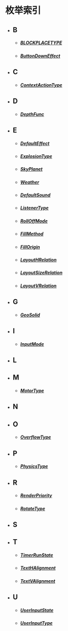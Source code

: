 # 枚举索引

- ## B
    - ##### [BLOCKPLACETYPE](/Api/Enumerate/UI/BlockPlaceType.md)
    - ##### [ButtonDownEffect](/Api/Enumerate/UI/ButtonDownEffect.md)

- ## C
    - ##### [ContextActionType](/Api/Enumerate/UserInput/ContextActionType.md)
- ## D
    - ##### [DepthFunc](/Api/Enumerate/UI/DepthFunc.md)
- ## E
    - ##### [DefaultEffect](/Api/Enumerate/Effect/EnumDefaultEffect.md)
    - ##### [ExplosionType](/Api/Enumerate/Effect/ExplosionType.md)
    - ##### [SkyPlanet](/Api/Enumerate/GamePlay/EnumSkyPlanet.md)
    - ##### [Weather](/Api/Enumerate/GamePlay/EnumWeather.md)
    - ##### [DefaultSound](/Api/Enumerate/Sound/EnumDefaultSound.md)
    - ##### [ListenerType](/Api/Enumerate/Sound/EnumListenerType.md)
    - ##### [RollOffMode](/Api/Enumerate/Sound/EnumRollOffMode.md)
    - ##### [FillMethod](/Api/Enumerate/UI/EnumFillMethod.md)
    - ##### [FillOrigin](/Api/Enumerate/UI/EnumFillOrigin.md)
    - ##### [LayoutHRelation](/Api/Enumerate/UI/EnumLayoutHRelation.md)
    - ##### [LayoutSizeRelation](/Api/Enumerate/UI/EnumLayoutSizeRelation.md)
    - ##### [LayoutVRelation](/Api/Enumerate/UI/EnumLayoutVRelation.md)

- ## G
    - ##### [GeoSolid](/Api/Class/Build/SceneGeoSolid.md)

- ## I
    - ##### [InputMode](/Api/Enumerate/UI/InputMode.md)
- ## L

    
- ## M
    - ##### [MotorType](/Api/Enumerate/Physics/MotorType.md)
- ## N

- ## O
    - ##### [OverflowType](/Api/Enumerate/UI/OverflowType.md)

- ## P
    - ##### [PhysicsType](/Api/Enumerate/Physics/PhysicsType.md)
- ## R
    - ##### [RenderPriority](/Api/Enumerate/UI/RenderPriority.md)
    - ##### [RotateType](/Api/Enumerate/UI/RotateType.md)
- ## S
    

- ## T
    - ##### [TimerRunState](/Api/Enumerate/GamePlay/TimerRunState.md)
    - ##### [TextHAlignment](/Api/Enumerate/UI/TextHAlignment.md)
    - ##### [TextVAlignment](/Api/Enumerate/UI/TextVAlignment.md)

- ## U
    - ##### [UserInputState](/Api/Enumerate/UserInput/UserInputState.md)
    - ##### [UserInputType](/Api/Enumerate/UserInput/UserInputType.md)
